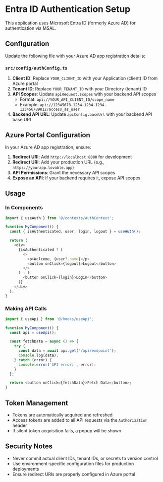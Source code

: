 # Entra ID Authentication Setup

This application uses Microsoft Entra ID (formerly Azure AD) for authentication via MSAL.

## Configuration

Update the following file with your Azure AD app registration details:

### `src/config/authConfig.ts`

1. **Client ID**: Replace `YOUR_CLIENT_ID` with your Application (client) ID from Azure portal
2. **Tenant ID**: Replace `YOUR_TENANT_ID` with your Directory (tenant) ID
3. **API Scopes**: Update `apiRequest.scopes` with your backend API scopes
   - Format: `api://YOUR_API_CLIENT_ID/scope_name`
   - Example: `api://12345678-1234-1234-1234-123456789012/access_as_user`
4. **Backend API URL**: Update `apiConfig.baseUrl` with your backend API base URL

## Azure Portal Configuration

In your Azure AD app registration, ensure:

1. **Redirect URI**: Add `http://localhost:8080` for development
2. **Redirect URI**: Add your production URL (e.g., `https://yourapp.lovable.app`)
3. **API Permissions**: Grant the necessary API scopes
4. **Expose an API**: If your backend requires it, expose API scopes

## Usage

### In Components

```typescript
import { useAuth } from '@/contexts/AuthContext';

function MyComponent() {
  const { isAuthenticated, user, login, logout } = useAuth();

  return (
    <div>
      {isAuthenticated ? (
        <>
          <p>Welcome, {user?.name}</p>
          <button onClick={logout}>Logout</button>
        </>
      ) : (
        <button onClick={login}>Login</button>
      )}
    </div>
  );
}
```

### Making API Calls

```typescript
import { useApi } from '@/hooks/useApi';

function MyComponent() {
  const api = useApi();

  const fetchData = async () => {
    try {
      const data = await api.get('/api/endpoint');
      console.log(data);
    } catch (error) {
      console.error('API error:', error);
    }
  };

  return <button onClick={fetchData}>Fetch Data</button>;
}
```

## Token Management

- Tokens are automatically acquired and refreshed
- Access tokens are added to all API requests via the `Authorization` header
- If silent token acquisition fails, a popup will be shown

## Security Notes

- Never commit actual client IDs, tenant IDs, or secrets to version control
- Use environment-specific configuration files for production deployments
- Ensure redirect URIs are properly configured in Azure portal
